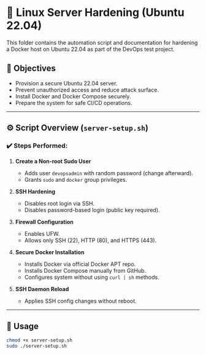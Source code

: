 # 🔐 Linux Server Hardening (Ubuntu 22.04)

This folder contains the automation script and documentation for hardening a Docker host on Ubuntu 22.04 as part of the DevOps test project.

## 📜 Objectives
- Provision a secure Ubuntu 22.04 server.
- Prevent unauthorized access and reduce attack surface.
- Install Docker and Docker Compose securely.
- Prepare the system for safe CI/CD operations.

---

## ⚙️ Script Overview (`server-setup.sh`)

### ✔️ Steps Performed:

1. **Create a Non-root Sudo User**
   - Adds user `devopsadmin` with random password (change afterward).
   - Grants `sudo` and `docker` group privileges.

2. **SSH Hardening**
   - Disables root login via SSH.
   - Disables password-based login (public key required).

3. **Firewall Configuration**
   - Enables UFW.
   - Allows only SSH (22), HTTP (80), and HTTPS (443).

4. **Secure Docker Installation**
   - Installs Docker via official Docker APT repo.
   - Installs Docker Compose manually from GitHub.
   - Configures system without using `curl | sh` methods.

5. **SSH Daemon Reload**
   - Applies SSH config changes without reboot.

---

## 🧪 Usage

```bash
chmod +x server-setup.sh
sudo ./server-setup.sh
